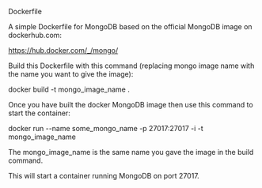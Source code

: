 Dockerfile

A simple Dockerfile for MongoDB based on the official MongoDB image on dockerhub.com:

https://hub.docker.com/_/mongo/

Build this Dockerfile with this command (replacing mongo image name with the name you want to give the image):

docker build -t mongo_image_name .

Once you have built the docker MongoDB image then use this command to start the container:

docker run --name some_mongo_name -p 27017:27017 -i -t mongo_image_name

The mongo_image_name is the same name you gave the image in the build command.

This will start a container running MongoDB on port 27017.